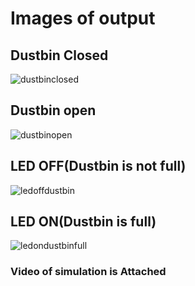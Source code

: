 # Images of output

## Dustbin Closed
![dustbinclosed](https://user-images.githubusercontent.com/46933088/157169732-1dd8fc46-0f33-41c7-a3b2-053a389bb9aa.jpg)

## Dustbin open
![dustbinopen](https://user-images.githubusercontent.com/46933088/157169674-dea182f9-35e4-41be-a1a8-971c402a5010.jpg)

## LED OFF(Dustbin is not full)
![ledoffdustbin](https://user-images.githubusercontent.com/46933088/157169961-f46dc076-802a-49a8-81b3-1bd6d3444ae3.jpg)

## LED ON(Dustbin is full)
![ledondustbinfull](https://user-images.githubusercontent.com/46933088/157169769-d62f73fc-6900-4646-b357-a9cbb6fef2e8.jpg)

### Video of simulation is Attached